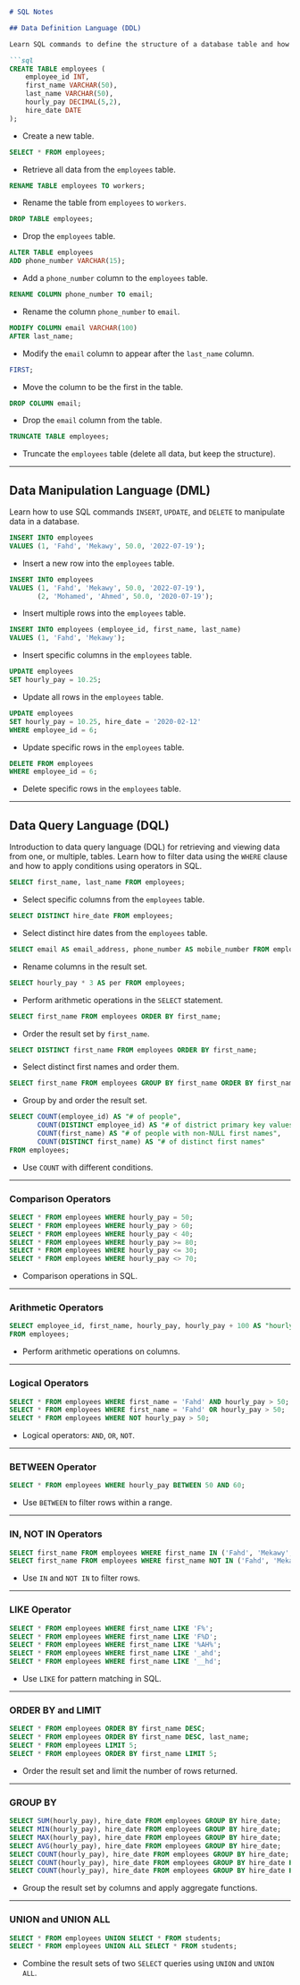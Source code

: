 
```md
# SQL Notes

## Data Definition Language (DDL)

Learn SQL commands to define the structure of a database table and how to apply data types and constraints to columns.

```sql
CREATE TABLE employees (
	employee_id INT,
	first_name VARCHAR(50),
	last_name VARCHAR(50),
	hourly_pay DECIMAL(5,2),
	hire_date DATE
);
```
- Create a new table.

```sql
SELECT * FROM employees;
```
- Retrieve all data from the `employees` table.

```sql
RENAME TABLE employees TO workers;
```
- Rename the table from `employees` to `workers`.

```sql
DROP TABLE employees;
```
- Drop the `employees` table.

```sql
ALTER TABLE employees 
ADD phone_number VARCHAR(15);
```
- Add a `phone_number` column to the `employees` table.

```sql
RENAME COLUMN phone_number TO email;
```
- Rename the column `phone_number` to `email`.

```sql
MODIFY COLUMN email VARCHAR(100)  
AFTER last_name;
```
- Modify the `email` column to appear after the `last_name` column.

```sql
FIRST; 
```
- Move the column to be the first in the table.

```sql
DROP COLUMN email;
```
- Drop the `email` column from the table.

```sql
TRUNCATE TABLE employees;
```
- Truncate the `employees` table (delete all data, but keep the structure).

---

## Data Manipulation Language (DML)

Learn how to use SQL commands `INSERT`, `UPDATE`, and `DELETE` to manipulate data in a database.

```sql
INSERT INTO employees 
VALUES (1, 'Fahd', 'Mekawy', 50.0, '2022-07-19');
```
- Insert a new row into the `employees` table.

```sql
INSERT INTO employees 
VALUES (1, 'Fahd', 'Mekawy', 50.0, '2022-07-19'), 
       (2, 'Mohamed', 'Ahmed', 50.0, '2020-07-19');
```
- Insert multiple rows into the `employees` table.

```sql
INSERT INTO employees (employee_id, first_name, last_name) 
VALUES (1, 'Fahd', 'Mekawy');
```
- Insert specific columns in the `employees` table.

```sql
UPDATE employees
SET hourly_pay = 10.25;
```
- Update all rows in the `employees` table.

```sql
UPDATE employees
SET hourly_pay = 10.25, hire_date = '2020-02-12' 
WHERE employee_id = 6;
```
- Update specific rows in the `employees` table.

```sql
DELETE FROM employees 
WHERE employee_id = 6;
```
- Delete specific rows in the `employees` table.

---

## Data Query Language (DQL)

Introduction to data query language (DQL) for retrieving and viewing data from one, or multiple, tables. Learn how to filter data using the `WHERE` clause and how to apply conditions using operators in SQL.

```sql
SELECT first_name, last_name FROM employees;
```
- Select specific columns from the `employees` table.

```sql
SELECT DISTINCT hire_date FROM employees;
```
- Select distinct hire dates from the `employees` table.

```sql
SELECT email AS email_address, phone_number AS mobile_number FROM employees;
```
- Rename columns in the result set.

```sql
SELECT hourly_pay * 3 AS per FROM employees;
```
- Perform arithmetic operations in the `SELECT` statement.

```sql
SELECT first_name FROM employees ORDER BY first_name;
```
- Order the result set by `first_name`.

```sql
SELECT DISTINCT first_name FROM employees ORDER BY first_name;
```
- Select distinct first names and order them.

```sql
SELECT first_name FROM employees GROUP BY first_name ORDER BY first_name;
```
- Group by and order the result set.

```sql
SELECT COUNT(employee_id) AS "# of people",
       COUNT(DISTINCT employee_id) AS "# of district primary key values",
       COUNT(first_name) AS "# of people with non-NULL first names",
       COUNT(DISTINCT first_name) AS "# of distinct first names"
FROM employees;
```
- Use `COUNT` with different conditions.

---

### Comparison Operators

```sql
SELECT * FROM employees WHERE hourly_pay = 50;
SELECT * FROM employees WHERE hourly_pay > 60;
SELECT * FROM employees WHERE hourly_pay < 40;
SELECT * FROM employees WHERE hourly_pay >= 80;
SELECT * FROM employees WHERE hourly_pay <= 30;
SELECT * FROM employees WHERE hourly_pay <> 70;
```
- Comparison operations in SQL.

---

### Arithmetic Operators

```sql
SELECT employee_id, first_name, hourly_pay, hourly_pay + 100 AS "hourly_pay + 100" 
FROM employees;
```
- Perform arithmetic operations on columns.

---

### Logical Operators

```sql
SELECT * FROM employees WHERE first_name = 'Fahd' AND hourly_pay > 50;
SELECT * FROM employees WHERE first_name = 'Fahd' OR hourly_pay > 50;
SELECT * FROM employees WHERE NOT hourly_pay > 50;
```
- Logical operators: `AND`, `OR`, `NOT`.

---

### BETWEEN Operator

```sql
SELECT * FROM employees WHERE hourly_pay BETWEEN 50 AND 60;
```
- Use `BETWEEN` to filter rows within a range.

---

### IN, NOT IN Operators

```sql
SELECT first_name FROM employees WHERE first_name IN ('Fahd', 'Mekawy', 'Mohamed');
SELECT first_name FROM employees WHERE first_name NOT IN ('Fahd', 'Mekawy', 'Mohamed');
```
- Use `IN` and `NOT IN` to filter rows.

---

### LIKE Operator

```sql
SELECT * FROM employees WHERE first_name LIKE 'F%';
SELECT * FROM employees WHERE first_name LIKE 'F%D';
SELECT * FROM employees WHERE first_name LIKE '%AH%';
SELECT * FROM employees WHERE first_name LIKE '_ahd';
SELECT * FROM employees WHERE first_name LIKE '__hd';
```
- Use `LIKE` for pattern matching in SQL.

---

### ORDER BY and LIMIT

```sql
SELECT * FROM employees ORDER BY first_name DESC;
SELECT * FROM employees ORDER BY first_name DESC, last_name;
SELECT * FROM employees LIMIT 5;
SELECT * FROM employees ORDER BY first_name LIMIT 5;
```
- Order the result set and limit the number of rows returned.

---

### GROUP BY

```sql
SELECT SUM(hourly_pay), hire_date FROM employees GROUP BY hire_date;
SELECT MIN(hourly_pay), hire_date FROM employees GROUP BY hire_date;
SELECT MAX(hourly_pay), hire_date FROM employees GROUP BY hire_date;
SELECT AVG(hourly_pay), hire_date FROM employees GROUP BY hire_date;
SELECT COUNT(hourly_pay), hire_date FROM employees GROUP BY hire_date;
SELECT COUNT(hourly_pay), hire_date FROM employees GROUP BY hire_date HAVING COUNT(hourly_pay) > 1;
SELECT COUNT(hourly_pay), hire_date FROM employees GROUP BY hire_date HAVING COUNT(hourly_pay) > 1 AND employee_id IS NOT NULL;
```
- Group the result set by columns and apply aggregate functions.

---

### UNION and UNION ALL

```sql
SELECT * FROM employees UNION SELECT * FROM students;
SELECT * FROM employees UNION ALL SELECT * FROM students;
```
- Combine the result sets of two `SELECT` queries using `UNION` and `UNION ALL`.
